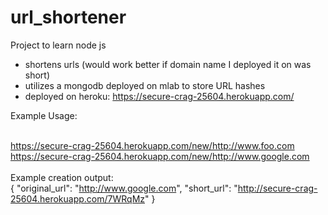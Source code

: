 # url_shortener

Project to learn node js <br />
* shortens urls (would work better if domain name I deployed it on was short)
* utilizes a mongodb deployed on mlab to store URL hashes <br/>
* deployed on heroku: https://secure-crag-25604.herokuapp.com/ <br/>

Example Usage: <br/> <br/>

https://secure-crag-25604.herokuapp.com/new/http://www.foo.com <br/>
https://secure-crag-25604.herokuapp.com/new/http://www.google.com <br /><br/>
Example creation output: <br/>
{ "original_url": "http://www.google.com", "short_url": "http://secure-crag-25604.herokuapp.com/7WRqMz" }
